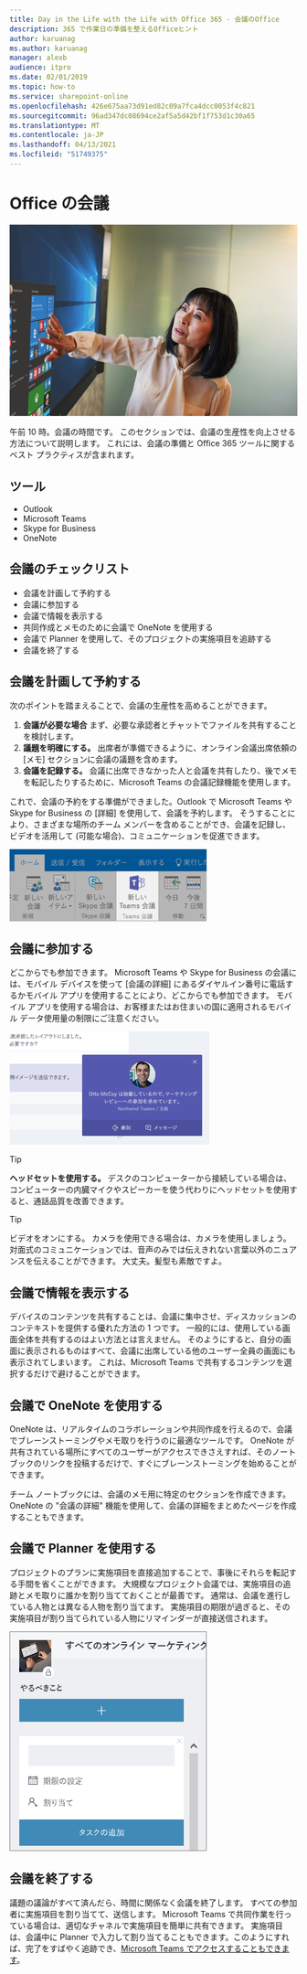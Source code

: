 ```yaml
---
title: Day in the Life with the Life with Office 365 - 会議のOffice
description: 365 で作業日の準備を整えるOfficeヒント
author: karuanag
ms.author: karuanag
manager: alexb
audience: itpro
ms.date: 02/01/2019
ms.topic: how-to
ms.service: sharepoint-online
ms.openlocfilehash: 426e675aa73d91ed82c09a7fca4dcc0053f4c821
ms.sourcegitcommit: 96ad347dc08694ce2af5a5d42bf1f753d1c30a65
ms.translationtype: MT
ms.contentlocale: ja-JP
ms.lasthandoff: 04/13/2021
ms.locfileid: "51749375"
---
```

# <a name="meeting-at-the-office"></a>Office の会議

![通勤のビジュアル](media/ditl_meeting.png)

午前 10 時。会議の時間です。 このセクションでは、会議の生産性を向上させる方法について説明します。  これには、会議の準備と Office 365 ツールに関するベスト プラクティスが含まれます。  

## <a name="tools"></a>ツール
- Outlook
- Microsoft Teams
- Skype for Business
- OneNote

## <a name="checklist-for-your-meeting"></a>会議のチェックリスト
- 会議を計画して予約する
- 会議に参加する
- 会議で情報を表示する
- 共同作成とメモのために会議で OneNote を使用する
- 会議で Planner を使用して、そのプロジェクトの実施項目を追跡する
- 会議を終了する
 
## <a name="plan-and-book-your-meeting"></a>会議を計画して予約する
次のポイントを踏まえることで、会議の生産性を高めることができます。

1. **会議が必要な場合** まず、必要な承認者とチャットでファイルを共有することを検討します。  
1. **議題を明確にする。**  出席者が準備できるように、オンライン会議出席依頼の [メモ] セクションに会議の議題を含めます。
1. **会議を記録する。** 会議に出席できなかった人と会議を共有したり、後でメモを転記したりするために、Microsoft Teams の会議記録機能を使用します。  

これで、会議の予約をする準備ができました。Outlook で Microsoft Teams や Skype for Business の [詳細] を使用して、会議を予約します。 そうすることにより、さまざまな場所のチーム メンバーを含めることができ、会議を記録し、ビデオを活用して (可能な場合)、コミュニケーションを促進できます。 

![Outlook の Teams ](media/ditl_teamsoutlook.png)

## <a name="join-a-meeting"></a>会議に参加する
どこからでも参加できます。 Microsoft Teams や Skype for Business の会議には、モバイル デバイスを使って [会議の詳細] にあるダイヤルイン番号に電話するかモバイル アプリを使用することにより、どこからでも参加できます。 モバイル アプリを使用する場合は、お客様またはお住まいの国に適用されるモバイル データ使用量の制限にご注意ください。

![Teams 会議の参加通知](media/ditl_teamsjoin.png)

> [!TIP]
> **ヘッドセットを使用する。** デスクのコンピューターから接続している場合は、コンピューターの内臓マイクやスピーカーを使う代わりにヘッドセットを使用すると、通話品質を改善できます。

> [!TIP]
> ビデオをオンにする。 カメラを使用できる場合は、カメラを使用しましょう。対面式のコミュニケーションでは、音声のみでは伝えきれない言葉以外のニュアンスを伝えることができます。 大丈夫。髪型も素敵ですよ。 

## <a name="present-information-in-a-meeting"></a>会議で情報を表示する
デバイスのコンテンツを共有することは、会議に集中させ、ディスカッションのコンテキストを提供する優れた方法の 1 つです。 一般的には、使用している画面全体を共有するのはよい方法とは言えません。 そのようにすると、自分の画面に表示されるものはすべて、会議に出席している他のユーザー全員の画面にも表示されてしまいます。 これは、Microsoft Teams で共有するコンテンツを選択するだけで避けることができます。 

## <a name="use-onenote-in-a-meeting"></a>会議で OneNote を使用する
OneNote は、リアルタイムのコラボレーションや共同作成を行えるので、会議でブレーンストーミングやメモ取りを行うのに最適なツールです。 OneNote が共有されている場所にすべてのユーザーがアクセスできさえすれば、そのノートブックのリンクを投稿するだけで、すぐにブレーンストーミングを始めることができます。

チーム ノートブックには、会議のメモ用に特定のセクションを作成できます。 OneNote の "会議の詳細" 機能を使用して、会議の詳細をまとめたページを作成することもできます。

## <a name="use-planner-in-a-meeting"></a>会議で Planner を使用する
プロジェクトのプランに実施項目を直接追加することで、事後にそれらを転記する手間を省くことができます。 大規模なプロジェクト会議では、実施項目の追跡とメモ取りに誰かを割り当てておくことが最善です。 通常は、会議を進行している人物とは異なる人物を割り当てます。 実施項目の期限が過ぎると、その実施項目が割り当てられている人物にリマインダーが直接送信されます。 

![Planner のタスク](media/ditl_task.png)

## <a name="end-a-meeting"></a>会議を終了する
議題の議論がすべて済んだら、時間に関係なく会議を終了します。 すべての参加者に実施項目を割り当てて、送信します。 Microsoft Teams で共同作業を行っている場合は、適切なチャネルで実施項目を簡単に共有できます。 実施項目は、会議中に Planner で入力して割り当てることもできます。このようにすれば、完了をすばやく追跡でき、[Microsoft Teams でアクセスすることもできます](https://support.office.com/article/use-planner-in-microsoft-teams-62798a9f-e8f7-4722-a700-27dd28a06ee0)。 
